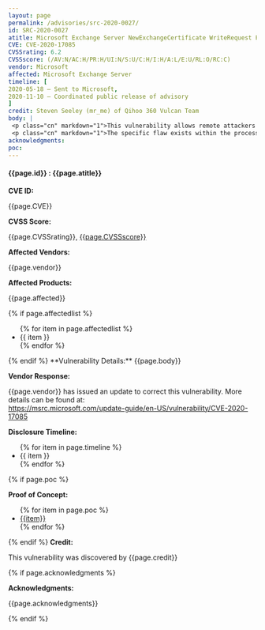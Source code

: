 ```yaml
---
layout: page
permalink: /advisories/src-2020-0027/
id: SRC-2020-0027
atitle: Microsoft Exchange Server NewExchangeCertificate WriteRequest File Overwrite Denial of Service Vulnerability
CVE: CVE-2020-17085
CVSSrating: 6.2
CVSSscore: (/AV:N/AC:H/PR:H/UI:N/S:U/C:H/I:H/A:L/E:U/RL:O/RC:C)
vendor: Microsoft
affected: Microsoft Exchange Server
timeline: [
2020-05-18 – Sent to Microsoft,
2020-11-10 – Coordinated public release of advisory
]
credit: Steven Seeley (mr_me) of Qihoo 360 Vulcan Team
body: |
 <p class="cn" markdown="1">This vulnerability allows remote attackers to cause a denial of service against affected installations of Exchange Server. Authentication with the “Exchange Server Certificates” role is required to exploit this vulnerability.</p>
 <p class="cn" markdown="1">The specific flaw exists within the processing of the New-ExchangeCertificate cmdlet. The issue results from the lack of proper validation of user-supplied data when writing files. An attacker can leverage this vulnerability to cause a denial of service.</p>
acknowledgments:
poc:
---
```


<h4><b>{{page.id}} : {{page.atitle}}</b></h4>

**CVE ID:**
<p class="cn">{{page.CVE}}</p>

**CVSS Score:**
<p class="cn">{{page.CVSSrating}}, <a href="https://nvd.nist.gov/vuln-metrics/cvss/v3-calculator?vector={{page.CVSSscore}}">{{page.CVSSscore}}</a></p>

**Affected Vendors:**
<p class="cn">{{page.vendor}}</p>

**Affected Products:**
<p class="cn">{{page.affected}}</p>
{% if page.affectedlist %}
<ul class="cn">
{% for item in page.affectedlist %}
  <li>{{ item }}</li>
{% endfor %}
</ul>
{% endif %}
**Vulnerability Details:**
{{page.body}}

**Vendor Response:**

<p class="cn">{{page.vendor}} has issued an update to correct this vulnerability. More details can be found at: <br />
<a href="https://msrc.microsoft.com/update-guide/en-US/vulnerability/CVE-2020-17085">https://msrc.microsoft.com/update-guide/en-US/vulnerability/CVE-2020-17085</a></p>

**Disclosure Timeline:**
<ul class="cn">
{% for item in page.timeline %}
  <li>{{ item }}</li>
{% endfor %}
</ul>
{% if page.poc %}

**Proof of Concept:**
<ul class="cn">
{% for item in page.poc %}
  <li><a href="{{item}}">{{item}}</a></li>
{% endfor %}
</ul>

{% endif %}
**Credit:**
<p class="cn">This vulnerability was discovered by {{page.credit}}</p>
{% if page.acknowledgments %}

**Acknowledgments:**
<p class="cn">{{page.acknowledgments}}</p>
{% endif %}
